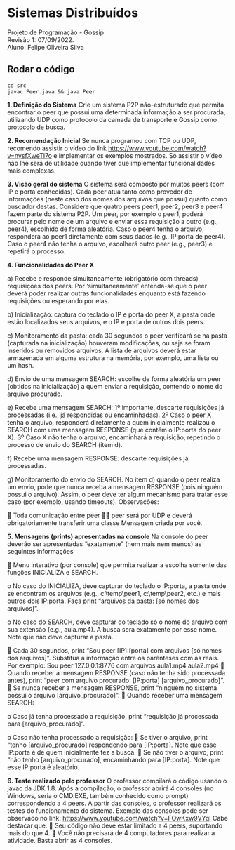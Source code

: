 # Sistemas Distribuídos

Projeto de Programação - Gossip<br />
Revisão 1: 07/09/2022. <br />
Aluno: Felipe Oliveira Silva<br />

## Rodar o código

```
cd src
javac Peer.java && java Peer
```

<b>1. Definição do Sistema</b>
Crie um sistema P2P não-estruturado que permita encontrar o peer que possui uma
determinada informação a ser procurada, utilizando UDP como protocolo da camada de
transporte e Gossip como protocolo de busca.

<b>2. Recomendação Inicial</b>
Se nunca programou com TCP ou UDP, recomendo assistir o vídeo do link
https://www.youtube.com/watch?v=nysfXweTI7o e implementar os exemplos mostrados. Só
assistir o vídeo não lhe será de utilidade quando tiver que implementar funcionalidades mais
complexas.

<b>3. Visão geral do sistema</b>
O sistema será composto por muitos peers (com IP e porta conhecidas). Cada peer atua
tanto como provedor de informações (neste caso dos nomes dos arquivos que possui)
quanto como buscador destas.
Considere que quatro peers peer1, peer2, peer3 e peer4 fazem parte do sistema P2P. Um
peer, por exemplo o peer1, poderá procurar pelo nome de um arquivo e enviar essa
requisição a outro (e.g., peer4), escolhido de forma aleatória. Caso o peer4 tenha o
arquivo, responderá ao peer1 diretamente com seus dados (e.g., IP:porta de peer4). Caso o
peer4 não tenha o arquivo, escolherá outro peer (e.g., peer3) e repetirá o processo.

<b>4. Funcionalidades do Peer X</b>

a) Recebe e responde simultaneamente (obrigatório com threads) requisições dos peers.
Por ‘simultaneamente’ entenda-se que o peer deverá poder realizar outras
funcionalidades enquanto está fazendo requisições ou esperando por elas.

b) Inicialização: captura do teclado o IP e porta do peer X, a pasta onde estão localizados
seus arquivos, e o IP e porta de outros dois peers.

c) Monitoramento da pasta: cada 30 segundos o peer verificará se na pasta (capturada na
inicialização) houveram modificações, ou seja se foram inseridos ou removidos
arquivos. A lista de arquivos deverá estar armazenada em alguma estrutura na
memória, por exemplo, uma lista ou um hash.

d) Envio de uma mensagem SEARCH: escolhe de forma aleatória um peer (obtidos na
inicialização) a quem enviar a requisição, contendo o nome do arquivo procurado.

e) Recebe uma mensagem SEARCH: 1º importante, descarte requisições já processadas
(i.e., já respondidas ou encaminhadas). 2º Caso o peer X tenha o arquivo, responderá
diretamente a quem inicialmente realizou o SEARCH com uma mensagem
RESPONSE (que contém o IP:porta do peer X). 3º Caso X não tenha o arquivo,
encaminhará a requisição, repetindo o processo de envio do SEARCH (item d).

f) Recebe uma mensagem RESPONSE: descarte requisições já processadas.

g) Monitoramento do envio do SEARCH. No item d) quando o peer realiza um envio, pode
que nunca receba a mensagem RESPONSE (pois ninguém possui o arquivo). Assim, o
peer deve ter algum mecanismo para tratar esse caso (por exemplo, usando timeouts).
Observações:

 Toda comunicação entre peer  peer será por UDP e deverá obrigatoriamente
transferir uma classe Mensagem criada por você.

<b>5. Mensagens (prints) apresentadas na console</b>
Na console do peer deverão ser apresentadas “exatamente” (nem mais nem menos) as
seguintes informações

 Menu interativo (por console) que permita realizar a escolha somente das funções
INICIALIZA e SEARCH.

o No caso do INICIALIZA, deve capturar do teclado o IP:porta, a pasta onde se
encontram os arquivos (e.g., c:\temp\peer1\, c:\temp\peer2\, etc.) e mais
outros dois IP:porta. Faça print “arquivos da pasta: [só nomes dos arquivos]”.

o No caso do SEARCH, deve capturar do teclado só o nome do arquivo com
sua extensão (e.g., aula.mp4). A busca será exatamente por esse nome.
Note que não deve capturar a pasta.

 Cada 30 segundos, print “Sou peer [IP]:[porta] com arquivos [só nomes dos
arquivos]”. Substitua a informação entre os parênteses com as reais. Por exemplo:
Sou peer 127.0.0.1:8776 com arquivos aula1.mp4 aula2.mp4
 Quando receber a mensagem RESPONSE (caso não tenha sido processada antes),
print “peer com arquivo procurado: [IP:porta] [arquivo_procurado]”.
 Se nunca receber a mensagem RESPONSE, print “ninguém no sistema possui o
arquivo [arquivo_procurado]”.
 Quando receber uma mensagem SEARCH:

o Caso já tenha processado a requisição, print “requisição já processada para
[arquivo_procurado]”.

o Caso não tenha processado a requisição:
 Se tiver o arquivo, print “tenho [arquivo_procurado] respondendo para
[IP:porta]. Note que esse IP:porta é de quem inicialmente fez a busca.
 Se não tiver o arquivo, print “não tenho [arquivo_procurado],
encaminhando para [IP:porta]. Note que esse IP:porta é aleatório.

<b>6. Teste realizado pelo professor</b>
O professor compilará o código usando o javac da JDK 1.8.
Após a compilação, o professor abrirá 4 consoles (no Windows, seria o CMD.EXE, também
conhecido como prompt) correspondendo a 4 peers. A partir das consoles, o professor
realizará os testes do funcionamento do sistema. Exemplo das consoles pode ser
observado no link: https://www.youtube.com/watch?v=FOwKxw9VYqI
Cabe destacar que:
 Seu código não deve estar limitado a 4 peers, suportando mais do que 4.
 Você não precisará de 4 computadores para realizar a atividade. Basta abrir as 4
consoles.
